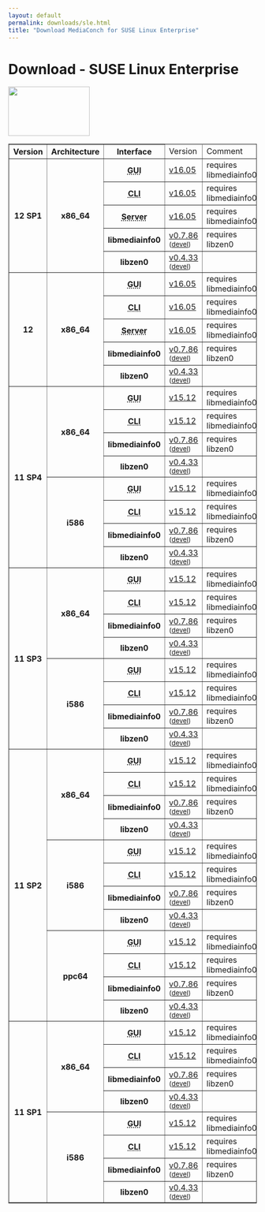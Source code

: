 ```yaml
---
layout: default
permalink: downloads/sle.html
title: "Download MediaConch for SUSE Linux Enterprise"
---
```


# Download - SUSE Linux Enterprise

<img src="/MediaConch/images/Suse.png" width="165" height="100"><br />

<table border="1">
<thead>
<tr class="table-header">
    <th>Version</th>
    <th>Architecture</th>
    <th>Interface</th>
    <td>Version</td>
    <td>Comment</td>
</tr>
</thead>
<tbody>

<tr>
	<th rowspan="5">12 SP1</th>
    <th rowspan="5" id="12_SP1.x86_64">x86_64</th>
    <th><abbr title="Graphical User Interface">GUI</abbr></th>
    <td><a href="//mediaarea.net/download/binary/mediaconch-gui/16.05/mediaconch-gui-16.05.x86_64.SLE_12_SP1.rpm">v16.05</a></td>
    <td>requires libmediainfo0</td>
</tr>
<tr>
    <th><abbr title="Command Line Interface">CLI</abbr></th>
    <td><a href="//mediaarea.net/download/binary/mediaconch/16.05/mediaconch-16.05.x86_64.SLE_12_SP1.rpm">v16.05</a></td>
    <td>requires libmediainfo0</td>
</tr>
<tr>
    <th><abbr title="Server">Server</abbr></th>
    <td><a href="//mediaarea.net/download/binary/mediaconch-server/16.05/mediaconch-server-16.05.x86_64.SLE_12_SP1.rpm">v16.05</a></td>
    <td>requires libmediainfo0</td>
</tr>
<tr>
    <th>libmediainfo0</th>
    <td><a href="//mediaarea.net/download/binary/libmediainfo0/0.7.86/libmediainfo0-0.7.86.x86_64.SLE_12_SP1.rpm">v0.7.86</a> <small>(<a href="//mediaarea.net/download/binary/libmediainfo0/0.7.86/libmediainfo-devel-0.7.86.x86_64.SLE_12_SP1.rpm">devel</a>)</small></td>
    <td>requires libzen0</td>
</tr>
<tr>
    <th>libzen0</th>
    <td><a href="//mediaarea.net/download/binary/libzen0/0.4.33/libzen0-0.4.33.x86_64.SLE_12_SP1.rpm">v0.4.33</a> <small>(<a href="//mediaarea.net/download/binary/libzen0/0.4.33/libzen-devel-0.4.33.x86_64.SLE_12_SP1.rpm">devel</a>)</small></td>
    <td>&nbsp;</td>
</tr>
<tr>
	<th rowspan="5">12</th>
    <th rowspan="5" id="12.x86_64">x86_64</th>
    <th><abbr title="Graphical User Interface">GUI</abbr></th>
    <td><a href="//mediaarea.net/download/binary/mediaconch-gui/16.05/mediaconch-gui-16.05.x86_64.SLE_12.rpm">v16.05</a></td>
    <td>requires libmediainfo0</td>
</tr>
<tr>
    <th><abbr title="Command Line Interface">CLI</abbr></th>
    <td><a href="//mediaarea.net/download/binary/mediaconch/16.05/mediaconch-16.05.x86_64.SLE_12.rpm">v16.05</a></td>
    <td>requires libmediainfo0</td>
</tr>
<tr>
    <th><abbr title="Server">Server</abbr></th>
    <td><a href="//mediaarea.net/download/binary/mediaconch-server/16.05/mediaconch-server-16.05.x86_64.SLE_12.rpm">v16.05</a></td>
    <td>requires libmediainfo0</td>
</tr>
<tr>
    <th>libmediainfo0</th>
    <td><a href="//mediaarea.net/download/binary/libmediainfo0/0.7.86/libmediainfo0-0.7.86.x86_64.SLE_12.rpm">v0.7.86</a> <small>(<a href="//mediaarea.net/download/binary/libmediainfo0/0.7.86/libmediainfo-devel-0.7.86.x86_64.SLE_12.rpm">devel</a>)</small></td>
    <td>requires libzen0</td>
</tr>
<tr>
    <th>libzen0</th>
    <td><a href="//mediaarea.net/download/binary/libzen0/0.4.33/libzen0-0.4.33.x86_64.SLE_12.rpm">v0.4.33</a> <small>(<a href="//mediaarea.net/download/binary/libzen0/0.4.33/libzen-devel-0.4.33.x86_64.SLE_12.rpm">devel</a>)</small></td>
    <td>&nbsp;</td>
</tr>
<tr>
	<th rowspan="8">11 SP4</th>
    <th rowspan="4" id="11_SP4.x86_64">x86_64</th>
    <th><abbr title="Graphical User Interface">GUI</abbr></th>
    <td><a href="//mediaarea.net/download/binary/mediaconch-gui/15.12/mediaconch-gui-15.12.x86_64.SLE_11_SP4.rpm">v15.12</a></td>
    <td>requires libmediainfo0</td>
</tr>
<tr>
    <th><abbr title="Command Line Interface">CLI</abbr></th>
    <td><a href="//mediaarea.net/download/binary/mediaconch/15.12/mediaconch-15.12.x86_64.SLE_11_SP4.rpm">v15.12</a></td>
    <td>requires libmediainfo0</td>
</tr>
<tr>
    <th>libmediainfo0</th>
    <td><a href="//mediaarea.net/download/binary/libmediainfo0/0.7.86/libmediainfo0-0.7.86.x86_64.SLE_11_SP4.rpm">v0.7.86</a> <small>(<a href="//mediaarea.net/download/binary/libmediainfo0/0.7.86/libmediainfo-devel-0.7.86.x86_64.SLE_11_SP4.rpm">devel</a>)</small></td>
    <td>requires libzen0</td>
</tr>
<tr>
    <th>libzen0</th>
    <td><a href="//mediaarea.net/download/binary/libzen0/0.4.33/libzen0-0.4.33.x86_64.SLE_11_SP4.rpm">v0.4.33</a> <small>(<a href="//mediaarea.net/download/binary/libzen0/0.4.33/libzen-devel-0.4.33.x86_64.SLE_11_SP4.rpm">devel</a>)</small></td>
    <td>&nbsp;</td>
</tr>
<tr>
    <th rowspan="4" id="11_SP4.i586">i586</th>
    <th><abbr title="Graphical User Interface">GUI</abbr></th>
    <td><a href="//mediaarea.net/download/binary/mediaconch-gui/15.12/mediaconch-gui-15.12.i586.SLE_11_SP4.rpm">v15.12</a></td>
    <td>requires libmediainfo0</td>
</tr>
<tr>
    <th><abbr title="Command Line Interface">CLI</abbr></th>
    <td><a href="//mediaarea.net/download/binary/mediaconch/15.12/mediaconch-15.12.i586.SLE_11_SP4.rpm">v15.12</a></td>
    <td>requires libmediainfo0</td>
</tr>
<tr>
    <th>libmediainfo0</th>
    <td><a href="//mediaarea.net/download/binary/libmediainfo0/0.7.86/libmediainfo0-0.7.86.i586.SLE_11_SP4.rpm">v0.7.86</a> <small>(<a href="//mediaarea.net/download/binary/libmediainfo0/0.7.86/libmediainfo-devel-0.7.86.i586.SLE_11_SP4.rpm">devel</a>)</small></td>
    <td>requires libzen0</td>
</tr>
<tr>
    <th>libzen0</th>
    <td><a href="//mediaarea.net/download/binary/libzen0/0.4.33/libzen0-0.4.33.i586.SLE_11_SP4.rpm">v0.4.33</a> <small>(<a href="//mediaarea.net/download/binary/libzen0/0.4.33/libzen-devel-0.4.33.i586.SLE_11_SP4.rpm">devel</a>)</small></td>
    <td>&nbsp;</td>
</tr>
<tr>
	<th rowspan="8">11 SP3</th>
    <th rowspan="4" id="11_SP3.x86_64">x86_64</th>
    <th><abbr title="Graphical User Interface">GUI</abbr></th>
    <td><a href="//mediaarea.net/download/binary/mediaconch-gui/15.12/mediaconch-gui-15.12.x86_64.SLE_11_SP3.rpm">v15.12</a></td>
    <td>requires libmediainfo0</td>
</tr>
<tr>
    <th><abbr title="Command Line Interface">CLI</abbr></th>
    <td><a href="//mediaarea.net/download/binary/mediaconch/15.12/mediaconch-15.12.x86_64.SLE_11_SP3.rpm">v15.12</a></td>
    <td>requires libmediainfo0</td>
</tr>
<tr>
    <th>libmediainfo0</th>
    <td><a href="//mediaarea.net/download/binary/libmediainfo0/0.7.86/libmediainfo0-0.7.86.x86_64.SLE_11_SP3.rpm">v0.7.86</a> <small>(<a href="//mediaarea.net/download/binary/libmediainfo0/0.7.86/libmediainfo-devel-0.7.86.x86_64.SLE_11_SP3.rpm">devel</a>)</small></td>
    <td>requires libzen0</td>
</tr>
<tr>
    <th>libzen0</th>
    <td><a href="//mediaarea.net/download/binary/libzen0/0.4.33/libzen0-0.4.33.x86_64.SLE_11_SP3.rpm">v0.4.33</a> <small>(<a href="//mediaarea.net/download/binary/libzen0/0.4.33/libzen-devel-0.4.33.x86_64.SLE_11_SP3.rpm">devel</a>)</small></td>
    <td>&nbsp;</td>
</tr>
<tr>
    <th rowspan="4" id="11_SP3.i586">i586</th>
    <th><abbr title="Graphical User Interface">GUI</abbr></th>
    <td><a href="//mediaarea.net/download/binary/mediaconch-gui/15.12/mediaconch-gui-15.12.i586.SLE_11_SP3.rpm">v15.12</a></td>
    <td>requires libmediainfo0</td>
</tr>
<tr>
    <th><abbr title="Command Line Interface">CLI</abbr></th>
    <td><a href="//mediaarea.net/download/binary/mediaconch/15.12/mediaconch-15.12.i586.SLE_11_SP3.rpm">v15.12</a></td>
    <td>requires libmediainfo0</td>
</tr>
<tr>
    <th>libmediainfo0</th>
    <td><a href="//mediaarea.net/download/binary/libmediainfo0/0.7.86/libmediainfo0-0.7.86.i586.SLE_11_SP3.rpm">v0.7.86</a> <small>(<a href="//mediaarea.net/download/binary/libmediainfo0/0.7.86/libmediainfo-devel-0.7.86.i586.SLE_11_SP3.rpm">devel</a>)</small></td>
    <td>requires libzen0</td>
</tr>
<tr>
    <th>libzen0</th>
    <td><a href="//mediaarea.net/download/binary/libzen0/0.4.33/libzen0-0.4.33.i586.SLE_11_SP3.rpm">v0.4.33</a> <small>(<a href="//mediaarea.net/download/binary/libzen0/0.4.33/libzen-devel-0.4.33.i586.SLE_11_SP3.rpm">devel</a>)</small></td>
    <td>&nbsp;</td>
</tr>
<tr>
	<th rowspan="12">11 SP2</th>
    <th rowspan="4" id="11_SP2.x86_64">x86_64</th>
    <th><abbr title="Graphical User Interface">GUI</abbr></th>
    <td><a href="//mediaarea.net/download/binary/mediaconch-gui/15.12/mediaconch-gui-15.12.x86_64.SLE_11_SP2.rpm">v15.12</a></td>
    <td>requires libmediainfo0</td>
</tr>
<tr>
    <th><abbr title="Command Line Interface">CLI</abbr></th>
    <td><a href="//mediaarea.net/download/binary/mediaconch/15.12/mediaconch-15.12.x86_64.SLE_11_SP2.rpm">v15.12</a></td>
    <td>requires libmediainfo0</td>
</tr>
<tr>
    <th>libmediainfo0</th>
    <td><a href="//mediaarea.net/download/binary/libmediainfo0/0.7.86/libmediainfo0-0.7.86.x86_64.SLE_11_SP2.rpm">v0.7.86</a> <small>(<a href="//mediaarea.net/download/binary/libmediainfo0/0.7.86/libmediainfo-devel-0.7.86.x86_64.SLE_11_SP2.rpm">devel</a>)</small></td>
    <td>requires libzen0</td>
</tr>
<tr>
    <th>libzen0</th>
    <td><a href="//mediaarea.net/download/binary/libzen0/0.4.33/libzen0-0.4.33.x86_64.SLE_11_SP2.rpm">v0.4.33</a> <small>(<a href="//mediaarea.net/download/binary/libzen0/0.4.33/libzen-devel-0.4.33.x86_64.SLE_11_SP2.rpm">devel</a>)</small></td>
    <td>&nbsp;</td>
</tr>
<tr>
    <th rowspan="4" id="11_SP2.i586">i586</th>
    <th><abbr title="Graphical User Interface">GUI</abbr></th>
    <td><a href="//mediaarea.net/download/binary/mediaconch-gui/15.12/mediaconch-gui-15.12.i586.SLE_11_SP2.rpm">v15.12</a></td>
    <td>requires libmediainfo0</td>
</tr>
<tr>
    <th><abbr title="Command Line Interface">CLI</abbr></th>
    <td><a href="//mediaarea.net/download/binary/mediaconch/15.12/mediaconch-15.12.i586.SLE_11_SP2.rpm">v15.12</a></td>
    <td>requires libmediainfo0</td>
</tr>
<tr>
    <th>libmediainfo0</th>
    <td><a href="//mediaarea.net/download/binary/libmediainfo0/0.7.86/libmediainfo0-0.7.86.i586.SLE_11_SP2.rpm">v0.7.86</a> <small>(<a href="//mediaarea.net/download/binary/libmediainfo0/0.7.86/libmediainfo-devel-0.7.86.i586.SLE_11_SP2.rpm">devel</a>)</small></td>
    <td>requires libzen0</td>
</tr>
<tr>
    <th>libzen0</th>
    <td><a href="//mediaarea.net/download/binary/libzen0/0.4.33/libzen0-0.4.33.i586.SLE_11_SP2.rpm">v0.4.33</a> <small>(<a href="//mediaarea.net/download/binary/libzen0/0.4.33/libzen-devel-0.4.33.i586.SLE_11_SP2.rpm">devel</a>)</small></td>
    <td>&nbsp;</td>
</tr>
<tr>
    <th rowspan="4" id="11_SP2.ppc64">ppc64</th>
    <th><abbr title="Graphical User Interface">GUI</abbr></th>
    <td><a href="//mediaarea.net/download/binary/mediaconch-gui/15.12/mediaconch-gui-15.12.ppc64.SLE_11_SP2.rpm">v15.12</a></td>
    <td>requires libmediainfo0</td>
</tr>
<tr>
    <th><abbr title="Command Line Interface">CLI</abbr></th>
    <td><a href="//mediaarea.net/download/binary/mediaconch/15.12/mediaconch-15.12.ppc64.SLE_11_SP2.rpm">v15.12</a></td>
    <td>requires libmediainfo0</td>
</tr>
<tr>
    <th>libmediainfo0</th>
    <td><a href="//mediaarea.net/download/binary/libmediainfo0/0.7.86/libmediainfo0-0.7.86.ppc64.SLE_11_SP2.rpm">v0.7.86</a> <small>(<a href="//mediaarea.net/download/binary/libmediainfo0/0.7.86/libmediainfo-devel-0.7.86.ppc64.SLE_11_SP2.rpm">devel</a>)</small></td>
    <td>requires libzen0</td>
</tr>
<tr>
    <th>libzen0</th>
    <td><a href="//mediaarea.net/download/binary/libzen0/0.4.33/libzen0-0.4.33.ppc64.SLE_11_SP2.rpm">v0.4.33</a> <small>(<a href="//mediaarea.net/download/binary/libzen0/0.4.33/libzen-devel-0.4.33.ppc64.SLE_11_SP2.rpm">devel</a>)</small></td>
    <td>&nbsp;</td>
</tr>
<tr>
	<th rowspan="8">11 SP1</th>
    <th rowspan="4" id="11_SP1.x86_64">x86_64</th>
    <th><abbr title="Graphical User Interface">GUI</abbr></th>
    <td><a href="//mediaarea.net/download/binary/mediaconch-gui/15.12/mediaconch-gui-15.12.x86_64.SLE_11_SP1.rpm">v15.12</a></td>
    <td>requires libmediainfo0</td>
</tr>
<tr>
    <th><abbr title="Command Line Interface">CLI</abbr></th>
    <td><a href="//mediaarea.net/download/binary/mediaconch/15.12/mediaconch-15.12.x86_64.SLE_11_SP1.rpm">v15.12</a></td>
    <td>requires libmediainfo0</td>
</tr>
<tr>
    <th>libmediainfo0</th>
    <td><a href="//mediaarea.net/download/binary/libmediainfo0/0.7.86/libmediainfo0-0.7.86.x86_64.SLE_11_SP1.rpm">v0.7.86</a> <small>(<a href="//mediaarea.net/download/binary/libmediainfo0/0.7.86/libmediainfo-devel-0.7.86.x86_64.SLE_11_SP1.rpm">devel</a>)</small></td>
    <td>requires libzen0</td>
</tr>
<tr>
    <th>libzen0</th>
    <td><a href="//mediaarea.net/download/binary/libzen0/0.4.33/libzen0-0.4.33.x86_64.SLE_11_SP1.rpm">v0.4.33</a> <small>(<a href="//mediaarea.net/download/binary/libzen0/0.4.33/libzen-devel-0.4.33.x86_64.SLE_11_SP1.rpm">devel</a>)</small></td>
    <td>&nbsp;</td>
</tr>
<tr>
    <th rowspan="4" id="11_SP1.i586">i586</th>
    <th><abbr title="Graphical User Interface">GUI</abbr></th>
    <td><a href="//mediaarea.net/download/binary/mediaconch-gui/15.12/mediaconch-gui-15.12.i586.SLE_11_SP1.rpm">v15.12</a></td>
    <td>requires libmediainfo0</td>
</tr>
<tr>
    <th><abbr title="Command Line Interface">CLI</abbr></th>
    <td><a href="//mediaarea.net/download/binary/mediaconch/15.12/mediaconch-15.12.i586.SLE_11_SP1.rpm">v15.12</a></td>
    <td>requires libmediainfo0</td>
</tr>
<tr>
    <th>libmediainfo0</th>
    <td><a href="//mediaarea.net/download/binary/libmediainfo0/0.7.86/libmediainfo0-0.7.86.i586.SLE_11_SP1.rpm">v0.7.86</a> <small>(<a href="//mediaarea.net/download/binary/libmediainfo0/0.7.86/libmediainfo-devel-0.7.86.i586.SLE_11_SP1.rpm">devel</a>)</small></td>
    <td>requires libzen0</td>
</tr>
<tr>
    <th>libzen0</th>
    <td><a href="//mediaarea.net/download/binary/libzen0/0.4.33/libzen0-0.4.33.i586.SLE_11_SP1.rpm">v0.4.33</a> <small>(<a href="//mediaarea.net/download/binary/libzen0/0.4.33/libzen-devel-0.4.33.i586.SLE_11_SP1.rpm">devel</a>)</small></td>
    <td>&nbsp;</td>
</tr>
</tbody>
</table>
